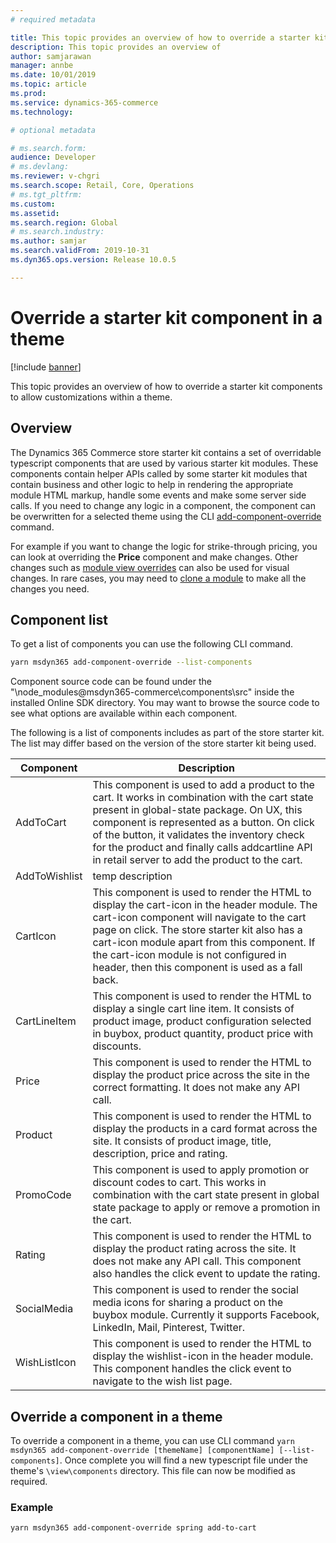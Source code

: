 ```yaml
---
# required metadata

title: This topic provides an overview of how to override a starter kit components to allow customizations within a theme.
description: This topic provides an overview of 
author: samjarawan
manager: annbe
ms.date: 10/01/2019
ms.topic: article
ms.prod: 
ms.service: dynamics-365-commerce
ms.technology: 

# optional metadata

# ms.search.form: 
audience: Developer
# ms.devlang: 
ms.reviewer: v-chgri
ms.search.scope: Retail, Core, Operations
# ms.tgt_pltfrm: 
ms.custom: 
ms.assetid: 
ms.search.region: Global
# ms.search.industry: 
ms.author: samjar
ms.search.validFrom: 2019-10-31
ms.dyn365.ops.version: Release 10.0.5

---
```

# Override a starter kit component in a theme

[!include [banner](../includes/banner.md)]

This topic provides an overview of how to override a starter kit components to allow customizations within a theme.

## Overview
The Dynamics 365 Commerce store starter kit contains a set of overridable typescript components that are used by various starter kit modules.  These components contain helper APIs called by some starter kit modules that contain business and other logic to help in rendering the appropriate module HTML markup, handle some events and make some server side calls.  If you need to change any logic in a component, the component can be overwritten for a selected theme using the CLI [add-component-override](cli-command-reference.md) command. 

For example if you want to change the logic for strike-through pricing, you can look at overriding the **Price** component and make changes.  Other changes such as [module view overrides](theme-module-extensions.md) can also be used for visual changes.  In rare cases, you may need to [clone a module](clone-starter-module.md) to make all the changes you need.

## Component list
To get a list of components you can use the following CLI command. 

```bash
yarn msdyn365 add-component-override --list-components
```

Component source code can be found under the "\node_modules\@msdyn365-commerce\components\src\" inside the installed Online SDK directory.  You may want to browse the source code to see what options are available within each component.

The following is a list of components includes as part of the store starter kit.  The list may differ based on the version of the store starter kit being used.

| Component                 | Description                                                           |
|---------------------------|-----------------------------------------------------------------------|
| AddToCart     | This component is used to add a product to the cart. It works in combination with the cart state present in global-state package.  On UX, this component is represented as a button. On click of the button, it validates the inventory check for the product and finally calls addcartline API in retail server to add the product to the cart. |
| AddToWishlist | temp description |
| CartIcon      | This component is used to render the HTML to display the cart-icon in the header module. The cart-icon component will navigate to the cart page on click.  The store starter kit also has a cart-icon module apart from this component. If the cart-icon module is not configured in header, then this component is used as a fall back. |
| CartLineItem  | This component is used to render the HTML to display a single cart line item. It consists of product image, product configuration selected in buybox, product quantity, product price with discounts.  |
| Price         | This component is used to render the HTML to display the product price across the site in the correct formatting. It does not make any API call. |
| Product       | This component is used to render the HTML to display the products in a card format across the site. It consists of product image, title, description, price and rating. |
| PromoCode     | This component is used to apply promotion or discount codes to cart. This works in combination with the cart state present in global state package to apply or remove a promotion in the cart. |
| Rating        | This component is used to render the HTML to display the product rating across the site. It does not make any API call. This component also handles the click event to update the rating. |
| SocialMedia | This component is used to render the social media icons for sharing a product on the buybox module. Currently it supports Facebook, LinkedIn, Mail, Pinterest, Twitter.
| WishListIcon  | This component is used to render the HTML to display the wishlist-icon in the header module. This component handles the click event to navigate to the wish list  page. |

## Override a component in a theme
To override a component in a theme, you can use CLI command ```yarn msdyn365 add-component-override [themeName] [componentName] [--list-components]```.  Once complete you will find a new typescript file under the theme's ```\view\components``` directory.  This file can now be modified as required. 

### Example
```yarn msdyn365 add-component-override spring add-to-cart```
